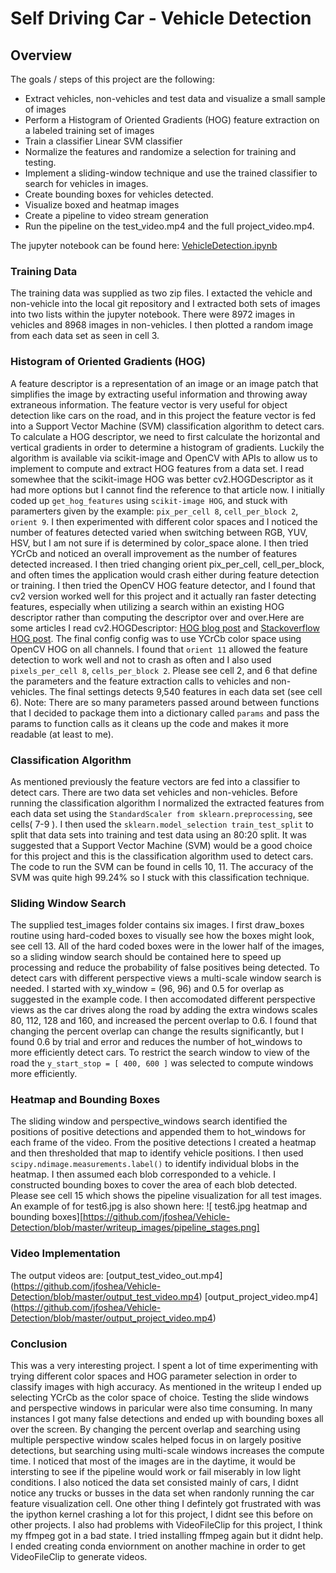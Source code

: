 # Self Driving Car - Vehicle Detection 

## Overview
The goals / steps of this project are the following:

- Extract vehicles, non-vehicles and test data and visualize a small sample of images
- Perform a Histogram of Oriented Gradients (HOG) feature extraction on a labeled training set of images
- Train a classifier Linear SVM classifier
- Normalize the features and randomize a selection for training and testing.
- Implement a sliding-window technique and use the trained classifier to search for vehicles in images.
- Create bounding boxes for vehicles detected.
- Visualize boxed and heatmap images
- Create a pipeline to video stream generation
- Run the pipeline on the test_video.mp4 and the full project_video.mp4.

The jupyter notebook can be found here: [VehicleDetection.ipynb](https://github.com/jfoshea/VehicleDetection/blob/master/VehicleDetection.ipynb)

### Training Data
The training data was supplied as two zip files. I extacted the vehicle and non-vehicle into the local git repository and I extracted both sets of images into two lists within the jupyter notebook. There were 8972 images in vehicles and 8968 images in non-vehicles. I then plotted a random image from each data set as seen in cell 3.

### Histogram of Oriented Gradients (HOG)
A feature descriptor is a representation of an image or an image patch that simplifies the image by extracting useful information and throwing away extraneous information. The feature vector is very useful for object detection like cars on the road, and in this project the feature vector is fed into a Support Vector Machine (SVM)  classification algorithm to detect cars. To calculate a HOG descriptor, we need to first calculate the horizontal and vertical gradients in order to determine a histogram of gradients. Luckily the algorithm is available via scikit-image and OpenCV with APIs to allow us to implement to compute and extract HOG features from a data set. I read somewhee that the scikit-image HOG was better cv2.HOGDescriptor as it had more options but I cannot find the reference to that article now. I initially coded up `get_hog_features` using `scikit-image HOG`, and stuck with paramerters given by the example: `pix_per_cell 8`, `cell_per_block 2`, `orient 9`. I then experimented with different color spaces and I noticed the number of features detected varied when switching between RGB, YUV, HSV, but I am not sure if is determined by color_space alone. I then tried YCrCb and noticed an overall improvement as the number of features detected increased. I then tried changing orient pix_per_cell, cell_per_block, and often times the application would crash either during feature detection or training. I then tried the OpenCV HOG feature detector, and I found that cv2 version worked well for this project and it actually ran faster detecting features, especially when utilizing a search within an existing HOG descriptor rather than computing the descriptor over and over.Here are some articles I read cv2.HOGDescriptor: [HOG blog post](https://www.learnopencv.com/histogram-of-oriented-gradients/) and [Stackoverflow HOG post](https://stackoverflow.com/questions/6090399/get-hog-image-features-from-opencv-python). The final config config was to use YCrCb color space using OpenCV HOG on all channels. I found that `orient 11` allowed the feature detection to work well and not to crash as often and I also used `pixels_per_cell 8`, `cells_per_block 2`. Please see cell 2, and 6 that define the parameters and the feature extraction calls to vehicles and non-vehicles. The final settings detects 9,540 features in each data set (see cell 6). Note: There are so many parameters passed around between functions that I decided to package them into a dictionary called `params` and pass the params to function calls as it cleans up the code and makes it more readable (at least to me).

### Classification Algorithm
As mentioned previously the feature vectors are fed into a classifier to detect cars. There are two data set vehicles and non-vehicles. Before running the classification algorithm I normalized the extracted features from each data set using the `StandardScaler from sklearn.preprocessing`, see cells( 7-9 ). I then used the `sklearn.model_selection train_test_split` to split that data sets into training and test data using an 80:20 split. It was suggested that a Support Vector Machine (SVM) would be a good choice for this project and this is the classification algorithm used to detect cars. The code to run the SVM can be found in cells 10, 11. The accuracy of the SVM was quite high 99.24% so I stuck with this classification technique. 

### Sliding Window Search
The supplied test_images folder contains six images. I first draw_boxes routine using hard-coded boxes to visually see how the boxes might look, see cell 13. All of the hard coded boxes were in the lower half of the images, so a sliding window search should be contained here to speed up processing and reduce the probability of false positives being detected. To detect cars with different perspective views a multi-scale window search is needed. I started with xy_window = (96, 96) and 0.5 for overlap as suggested in the example code. I then accomodated different perspective views as the car drives along the road by adding the extra windows scales 80, 112, 128 and 160, and increased the percent overlap to 0.6. I found that changing the percent overlap can change the results significantly, but I found 0.6 by trial and error and reduces the number of hot_windows to more efficiently detect cars. To restrict the search window to view of the road the `y_start_stop = [ 400, 600 ]` was selected to compute windows more efficiently.


### Heatmap and Bounding Boxes
The sliding window and perspective_windows search identified the positions of positive detections and appended them to hot_windows for each frame of the video.  From the positive detections I created a heatmap and then thresholded that map to identify vehicle positions.  I then used `scipy.ndimage.measurements.label()` to identify individual blobs in the heatmap.  I then assumed each blob corresponded to a vehicle.  I constructed bounding boxes to cover the area of each blob detected.  Please see cell 15 which shows the pipeline visualization for all test images. An example of for test6.jpg is also shown here: ![ test6.jpg heatmap and bounding boxes][https://github.com/jfoshea/Vehicle-Detection/blob/master/writeup_images/pipeline_stages.png]

### Video Implementation
The output videos are: [output_test_video_out.mp4] (https://github.com/jfoshea/Vehicle-Detection/blob/master/output_test_video.mp4) [output_project_video.mp4] (https://github.com/jfoshea/Vehicle-Detection/blob/master/output_project_video.mp4)

### Conclusion
This was a very interesting project. I spent a lot of time experimenting with trying different color spaces and HOG parameter selection in order to classify images with high accuracy. As mentioned in the writeup I ended up selecting YCrCb as the color space of choice. Testing the slide windows and perspective windows in paricular were also time consuming. In many instances I got many false detections and ended up with bounding boxes all over the screen. By changing the percent overlap and searching using multiple perspective window scales helped focus in on largely positive detections, but searching using multi-scale windows increases the compute time. I noticed that most of the images are in the daytime, it would be intersting to see if the pipeline would work or fail miserably in low light conditions. I also noticed the data set consisted mainly of cars, I didnt notice any trucks or busses in the data set when randonly running the car feature visualization cell.
One other thing I defintely got frustrated with was the ipython kernel crashing a lot for this project, I didnt see this before on other projects. I also had problems with VideoFileClip for this project, I think my ffmpeg got in a bad state. I tried installing ffmpeg again but it didnt help. I ended creating conda enviornment on another machine in order to get VideoFileClip to generate videos. 

